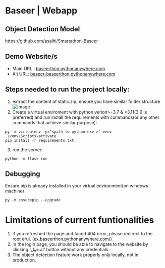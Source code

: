 # Baseer | Webapp

## Object Detection Model
https://github.com/asalhi/Smartathon-Baseer

## Demo Website/s
- Main URL : [baseerthon.pythonanywhere.com ](https://baseerthon.pythonanywhere.com/)
- Alt URL: [baseer-baseerthon.pythonanywhere.com ](https://baseer-baseerthon.pythonanywhere.com/)

## Steps needed to run the project locally: 
1. extract the content of static.zip, ensure you have similar folder structure
![image](https://user-images.githubusercontent.com/111225040/213848310-731759d1-b2f5-449e-8317-5ebc89ab2d0a.png)
2. Create a virtual enviroment with python verion>=3.7 & <3.11(3.9 is preferred) and run install the requirements with commands(or any other commands that achieve similar purpose):
```
py -m virtualenv -p="<path to python-exe >" venv
.\venv\Scripts\activate
pip install -r requirements.txt
```
3. run the server:
```
python -m flask run
```

## Debugging
Ensure pip is already installed in your virtual environment(on windows machine)
```
py -m ensurepip --upgrade 
```
# Limitations of current funtionalities
1. If you refreshed the page and faced 404 error, please redirect to the root erul. (ex.baseerthon.pythonanywhere.com/) 
2. In the login page, you should be able to navigate to the website by clicking 'الدخول' button without any credentials. 
3. The object detection feature work properly only locally, not in production.


